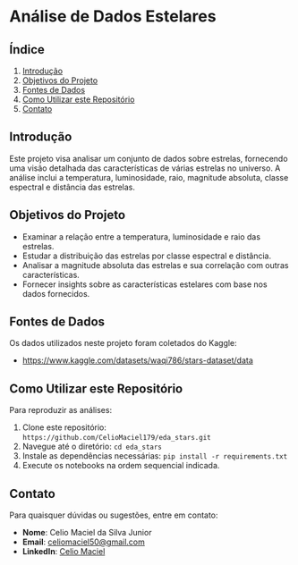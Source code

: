 # Análise de Dados Estelares

## Índice

1. [Introdução](#introdução)
2. [Objetivos do Projeto](#objetivos-do-projeto)
3. [Fontes de Dados](#fontes-de-dados)
4. [Como Utilizar este Repositório](#como-utilizar-este-repositório)
5. [Contato](#contato)

## Introdução

Este projeto visa analisar um conjunto de dados sobre estrelas, fornecendo uma visão detalhada das características de várias estrelas no universo. A análise inclui a temperatura, luminosidade, raio, magnitude absoluta, classe espectral e distância das estrelas.

## Objetivos do Projeto

- Examinar a relação entre a temperatura, luminosidade e raio das estrelas.
- Estudar a distribuição das estrelas por classe espectral e distância.
- Analisar a magnitude absoluta das estrelas e sua correlação com outras características.
- Fornecer insights sobre as características estelares com base nos dados fornecidos.

## Fontes de Dados

Os dados utilizados neste projeto foram coletados do Kaggle:

- https://www.kaggle.com/datasets/waqi786/stars-dataset/data

## Como Utilizar este Repositório

Para reproduzir as análises:

1. Clone este repositório: `https://github.com/CelioMaciel179/eda_stars.git`
2. Navegue até o diretório: `cd eda_stars`
3. Instale as dependências necessárias: `pip install -r requirements.txt`
4. Execute os notebooks na ordem sequencial indicada.

## Contato

Para quaisquer dúvidas ou sugestões, entre em contato:

- **Nome**: Celio Maciel da Silva Junior
- **Email**: celiomaciel50@gmail.com
- **LinkedIn**: [Celio Maciel](https://linkedin.com/in/celio-maciel-176302170/)
